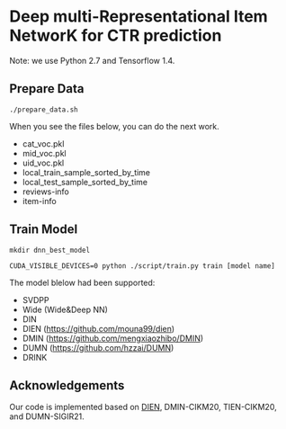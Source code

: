 # Deep multi-Representational Item NetworK for CTR prediction

Note: we use Python 2.7 and Tensorflow 1.4.

## Prepare Data
    ./prepare_data.sh

When you see the files below, you can do the next work.

* cat_voc.pkl
* mid_voc.pkl
* uid_voc.pkl
* local_train_sample_sorted_by_time
* local_test_sample_sorted_by_time
* reviews-info
* item-info

## Train Model

    mkdir dnn_best_model

    CUDA_VISIBLE_DEVICES=0 python ./script/train.py train [model name]

The model blelow had been supported:
* SVDPP
* Wide (Wide&Deep NN)
* DIN
* DIEN (https://github.com/mouna99/dien)
* DMIN (https://github.com/mengxiaozhibo/DMIN)
* DUMN (https://github.com/hzzai/DUMN)
* DRINK

## Acknowledgements
Our code is implemented based on [DIEN](https://github.com/mouna99/dien), DMIN-CIKM20, TIEN-CIKM20, and DUMN-SIGIR21.
